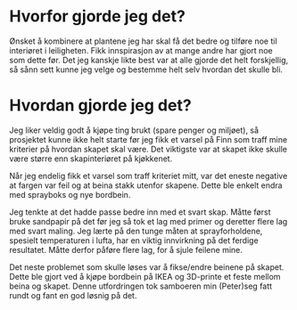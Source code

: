 
# Hvorfor gjorde jeg det?
Ønsket å kombinere at plantene jeg har skal få det bedre og tilføre noe til interiøret i leiligheten. Fikk innspirasjon av at mange andre har gjort noe som dette før. Det jeg kanskje likte best var at alle gjorde det helt forskjellig, så sånn sett kunne jeg velge og bestemme helt selv hvordan det skulle bli. 

# Hvordan gjorde jeg det?
Jeg liker veldig godt å kjøpe ting brukt (spare penger og miljøet), så prosjektet kunne ikke helt starte før jeg fikk et varsel på Finn som traff mine kriterier på hvordan skapet skal være. Det viktigste var at skapet ikke skulle være større enn skapinteriøret på kjøkkenet. 

Når jeg endelig fikk et varsel som traff kriteriet mitt, var det eneste negative at fargen var feil og at beina stakk utenfor skapene. Dette ble enkelt endra med sprayboks og nye bordbein.

Jeg tenkte at det hadde passe bedre inn med et svart skap. Måtte først bruke sandpapir på det før jeg så tok et lag med primer og deretter flere lag med svart maling. Jeg lærte på den tunge måten at sprayforholdene, spesielt temperaturen i lufta, har en viktig innvirkning på det ferdige resultatet. Måtte derfor påføre flere lag, for å sjule feilene mine. 

Det neste problemet som skulle løses var å fikse/endre beinene på skapet. Dette ble gjort ved å kjøpe bordbein på IKEA og 3D-printe et feste mellom beina og skapet. Denne utfordringen tok samboeren min (Peter)seg fatt rundt og fant en god løsnig på det.